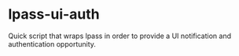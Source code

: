# lpass-ui-auth

Quick script that wraps lpass in order to provide a UI notification and authentication opportunity.